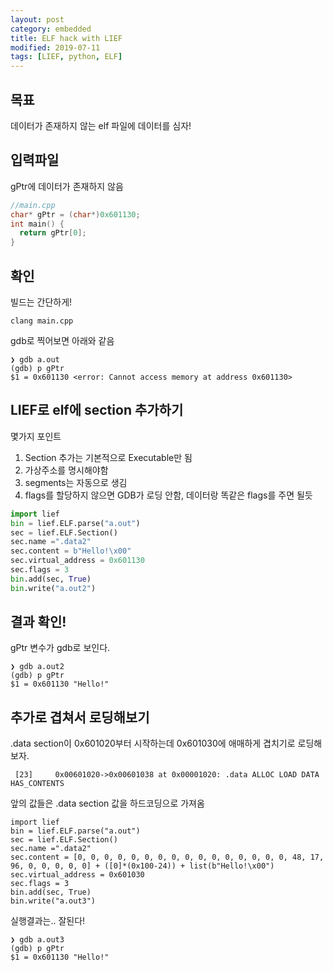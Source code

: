```yaml
---
layout: post
category: embedded
title: ELF hack with LIEF
modified: 2019-07-11
tags: [LIEF, python, ELF]
---
```


## 목표

데이터가 존재하지 않는 elf 파일에 데이터를 심자!

## 입력파일

gPtr에 데이터가 존재하지 않음

```c++
//main.cpp
char* gPtr = (char*)0x601130;
int main() {
  return gPtr[0];
}
```

## 확인

빌드는 간단하게!

```
clang main.cpp
```

gdb로 찍어보면 아래와 같음

```
❯ gdb a.out
(gdb) p gPtr
$1 = 0x601130 <error: Cannot access memory at address 0x601130>
```

## LIEF로 elf에 section 추가하기

몇가지 포인트
1. Section 추가는 기본적으로 Executable만 됨
2. 가상주소를 명시해야함
3. segments는 자동으로 생김
4. flags를 할당하지 않으면 GDB가 로딩 안함, 데이터랑 똑같은 flags를 주면 될듯

```python
import lief
bin = lief.ELF.parse("a.out")
sec = lief.ELF.Section()
sec.name =".data2"
sec.content = b"Hello!\x00"
sec.virtual_address = 0x601130
sec.flags = 3
bin.add(sec, True)
bin.write("a.out2")
```

## 결과 확인!

gPtr 변수가 gdb로 보인다.

```
❯ gdb a.out2
(gdb) p gPtr
$1 = 0x601130 "Hello!"
```

## 추가로 겹쳐서 로딩해보기

.data section이 0x601020부터 시작하는데 0x601030에 애매하게 겹치기로 로딩해보자.

```
 [23]     0x00601020->0x00601038 at 0x00001020: .data ALLOC LOAD DATA HAS_CONTENTS
```

앞의 값들은 .data section 값을 하드코딩으로 가져옴

```
import lief
bin = lief.ELF.parse("a.out")
sec = lief.ELF.Section()
sec.name =".data2"
sec.content = [0, 0, 0, 0, 0, 0, 0, 0, 0, 0, 0, 0, 0, 0, 0, 0, 48, 17, 96, 0, 0, 0, 0, 0] + ([0]*(0x100-24)) + list(b"Hello!\x00")
sec.virtual_address = 0x601030
sec.flags = 3
bin.add(sec, True)
bin.write("a.out3")
```

실행결과는.. 잘된다!

```
❯ gdb a.out3
(gdb) p gPtr
$1 = 0x601130 "Hello!"
```